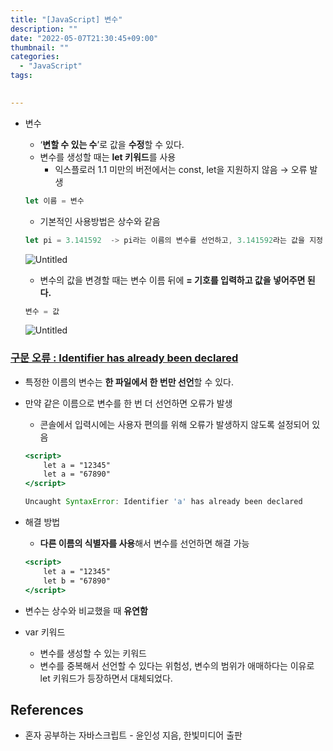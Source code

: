 ```yaml
---
title: "[JavaScript] 변수"
description: ""
date: "2022-05-07T21:30:45+09:00"
thumbnail: ""
categories:
  - "JavaScript"
tags:
 

---
```

<!--more-->

- 변수
    - ‘**변할 수 있는 수**’로 값을 **수정**할 수 있다.
    - 변수를 생성할 때는 **let 키워드**를 사용
        - 익스플로러 1.1 미만의 버전에서는 const, let을 지원하지 않음 → 오류 발생
    
    ```jsx
    let 이름 = 변수
    ```
    
    - 기본적인 사용방법은 상수와 같음
    
    ```jsx
    let pi = 3.141592  -> pi라는 이름의 변수를 선언하고, 3.141592라는 값을 지정
    ```
    
    ![Untitled](/images/lang_javascript/study/JavaScript_변수/Untitled.png)
    
    - 변수의 값을 변경할 때는 변수 이름 뒤에 **= 기호를 입력하고 값을 넣어주면 된다.**
    
    ```jsx
    변수 = 값
    ```
    
    ![Untitled](/images/lang_javascript/study/JavaScript_변수/Untitled%201.png)
    

### <u>구문 오류 : Identifier has already been declared</u>

- 특정한 이름의 변수는 **한 파일에서 한 번만 선언**할 수 있다.
- 만약 같은 이름으로 변수를 한 번 더 선언하면 오류가 발생
    - 콘솔에서 입력시에는 사용자 편의를 위해 오류가 발생하지 않도록 설정되어 있음

  ```jsx
  <script>
      let a = "12345"
      let a = "67890"
  </script>
  
  Uncaught SyntaxError: Identifier 'a' has already been declared
  ```

- 해결 방법
    - **다른 이름의 식별자를 사용**해서 변수를 선언하면 해결 가능
    
    ```jsx
    <script>
    	let a = "12345"
    	let b = "67890"
    </script>
    ```
    

- 변수는 상수와 비교했을 때 **유연함**

- var 키워드
    - 변수를 생성할 수 있는 키워드
    - 변수를 중복해서 선언할 수 있다는 위험성, 변수의 범위가 애매하다는 이유로 let 키워드가 등장하면서 대체되었다.

## References

- 혼자 공부하는 자바스크립트 - 윤인성 지음, 한빛미디어 출판